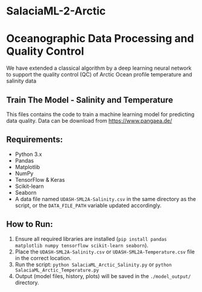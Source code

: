 # SalaciaML-2-Arctic
# Oceanographic Data Processing and Quality Control
We have extended a classical algorithm by a deep learning neural network to support the quality
control (QC) of Arctic Ocean profile temperature and salinity data

## Train The Model - Salinity and Temperature

This files contains the code to train a machine learning model for predicting data quality. Data can be download from https://www.pangaea.de/ 

## Requirements:
* Python 3.x
* Pandas
* Matplotlib
* NumPy
* TensorFlow & Keras
* Scikit-learn
* Seaborn
* A data file named `UDASH-SML2A-Salinity.csv` in the same directory as the script, or the `DATA_FILE_PATH` variable updated accordingly.

## How to Run:
1.  Ensure all required libraries are installed (`pip install pandas matplotlib numpy tensorflow scikit-learn seaborn`).
2.  Place the `UDASH-SML2A-Salinity.csv` or `UDASH-SML2A-Temperature.csv` file in the correct location.
3.  Run the script: `python SalaciaML_Arctic_Salinity.py` or `python SalaciaML_Arctic_Temperature.py` 
4.  Output (model files, history, plots) will be saved in the `./model_output/` directory.
